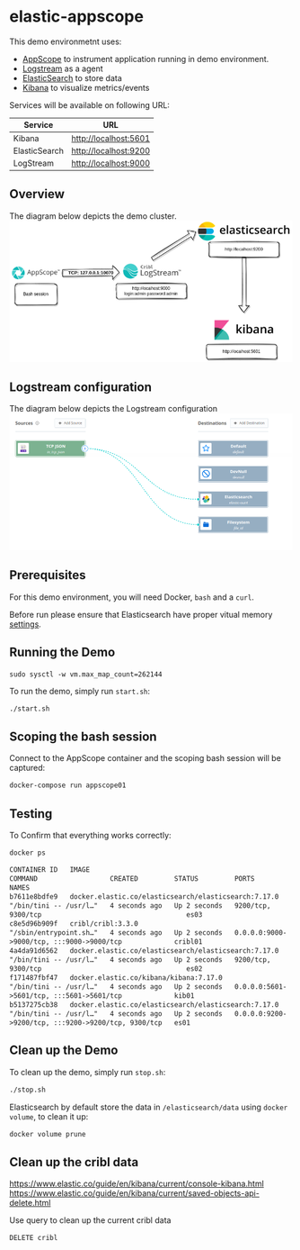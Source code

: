 # elastic-appscope

This demo environmetnt uses:

- [AppScope](https://appscope.dev/) to instrument application running in demo environment.
- [Logstream](https://cribl.io/logstream/) as a agent
- [ElasticSearch](https://www.elastic.co/elasticsearch/) to store data 
- [Kibana](https://www.elastic.co/products/kibana) to visualize metrics/events 

Services will be available on following URL:

|Service|URL|
|-------|---|
|Kibana|[http://localhost:5601](http://localhost:5601)|
|ElasticSearch|[http://localhost:9200](http://localhost:9200)|
|LogStream|[http://localhost:9000](http://localhost:9000)|

## Overview

The diagram below depicts the demo cluster.
![Schema_overall](schema.png)


## Logstream configuration

The diagram below depicts the Logstream configuration
![Schema_logstream](logstream.png)


## Prerequisites
For this demo environment, you will need Docker, `bash` and a `curl`.

Before run please ensure that Elasticsearch have proper vitual memory [settings](https://www.elastic.co/guide/en/elasticsearch/reference/7.17/vm-max-map-count.html).



## Running the Demo


```
sudo sysctl -w vm.max_map_count=262144
```

To run the demo, simply run `start.sh`:

```bash
./start.sh
```

## Scoping the bash session

Connect to the AppScope container and the scoping bash session will be captured:

```bash
docker-compose run appscope01
```

## Testing

To Confirm that everything works correctly:

```
docker ps
```

```
CONTAINER ID   IMAGE                                                  COMMAND                  CREATED         STATUS         PORTS                                                 NAMES
b7611e8bdfe9   docker.elastic.co/elasticsearch/elasticsearch:7.17.0   "/bin/tini -- /usr/l…"   4 seconds ago   Up 2 seconds   9200/tcp, 9300/tcp                                    es03
c8e5d96b909f   cribl/cribl:3.3.0                                      "/sbin/entrypoint.sh…"   4 seconds ago   Up 2 seconds   0.0.0.0:9000->9000/tcp, :::9000->9000/tcp             cribl01
4a4da91d6562   docker.elastic.co/elasticsearch/elasticsearch:7.17.0   "/bin/tini -- /usr/l…"   4 seconds ago   Up 2 seconds   9200/tcp, 9300/tcp                                    es02
f171487fbf47   docker.elastic.co/kibana/kibana:7.17.0                 "/bin/tini -- /usr/l…"   4 seconds ago   Up 2 seconds   0.0.0.0:5601->5601/tcp, :::5601->5601/tcp             kib01
b5137275cb38   docker.elastic.co/elasticsearch/elasticsearch:7.17.0   "/bin/tini -- /usr/l…"   4 seconds ago   Up 2 seconds   0.0.0.0:9200->9200/tcp, :::9200->9200/tcp, 9300/tcp   es01
```

## Clean up the Demo

To clean up the demo, simply run `stop.sh`:

```bash
./stop.sh
```

Elasticsearch by default store the data in `/elasticsearch/data` using `docker volume`, to clean it up:

```bash
docker volume prune
```

## Clean up the cribl data

https://www.elastic.co/guide/en/kibana/current/console-kibana.html
https://www.elastic.co/guide/en/kibana/current/saved-objects-api-delete.html

Use query to clean up the current cribl data

```
DELETE cribl
```
